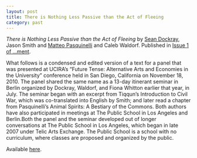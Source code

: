 ```yaml
---
layout: post
title: There is Nothing Less Passive than the Act of Fleeing
category: past
---
```


*There is Nothing Less Passive than the Act of Fleeing* by [Sean Dockray](http://e-rat.org/), Jason Smith and [Matteo Pasquinelli](http://matteopasquinelli.com/) and Caleb Waldorf. Published in [Issue 1 of ...ment](http://www.journalment.org/CURRENT-ISSUE).

What follows is a condensed and edited version of a text for a panel that was presented at UCIRA’s “Future Tense: Alternative Arts and Economies in the University” conference held in San Diego, California on November 18, 2010. The panel shared the same name as a 13-day itinerant seminar in Berlin organized by Dockray, Waldorf, and Fiona Whitton earlier that year, in July. The seminar began with an excerpt from Tiqqun’s Introduction to Civil War, which was co-translated into English by Smith; and later read a chapter from Pasquinelli’s Animal Spirits: A Bestiary of the Commons. Both authors have also participated in meetings at The Public School in Los Angeles and Berlin.Both the panel and the seminar developed out of longer conversations at The Public School in Los Angeles, which began in late 2007 under Telic Arts Exchange. The Public School is a school with no curriculum, where classes are proposed and organized by the public.

Available [here](https://anonfiles.com/file/14e5fca5070911ce786d69b10cd3b6e4).